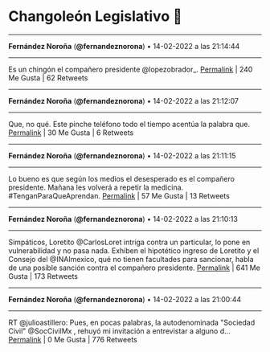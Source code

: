 # Changoleón Legislativo 🙈
*****
**Fernández Noroña** (**@fernandeznorona**) • 14-02-2022 a las 21:14:44
*****
Es un chingón el compañero presidente @lopezobrador_.
[Permalink](https://twitter.com/fernandeznorona/status/1493453704682422272) | 240 Me Gusta | 62 Retweets
*****
**Fernández Noroña** (**@fernandeznorona**) • 14-02-2022 a las 21:12:07
*****
Que, no qué. Este pinche teléfono todo el tiempo acentúa la palabra que.
[Permalink](https://twitter.com/fernandeznorona/status/1493453043756670976) | 30 Me Gusta | 6 Retweets
*****
**Fernández Noroña** (**@fernandeznorona**) • 14-02-2022 a las 21:11:15
*****
Lo bueno es que según los medios el desesperado es el compañero presidente. Mañana les volverá a repetir la medicina. #TenganParaQueAprendan.
[Permalink](https://twitter.com/fernandeznorona/status/1493452824503595008) | 57 Me Gusta | 13 Retweets
*****
**Fernández Noroña** (**@fernandeznorona**) • 14-02-2022 a las 21:10:13
*****
Simpáticos, Loretito @CarlosLoret intriga contra un particular, lo pone en vulnerabilidad y no pasa nada. Exhiben el hipotético ingreso de Loretito y el Consejo del @INAImexico, qué no tienen facultades para sancionar, habla de una posible sanción contra el compañero presidente.
[Permalink](https://twitter.com/fernandeznorona/status/1493452567363436544) | 641 Me Gusta | 173 Retweets
*****
**Fernández Noroña** (**@fernandeznorona**) • 14-02-2022 a las 21:00:44
*****
RT @julioastillero: Pues, en pocas palabras, la autodenominada "Sociedad Civil" @SocCivilMx , rehuyó mi invitación a entrevistar a alguno d…
[Permalink](https://twitter.com/fernandeznorona/status/1493450180078804992) | 0 Me Gusta | 776 Retweets